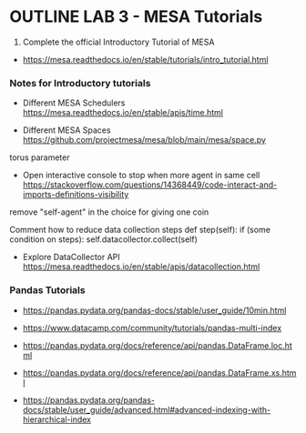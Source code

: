 ﻿# OUTLINE LAB 3 - MESA Tutorials


1) Complete the official Introductory Tutorial of MESA
- https://mesa.readthedocs.io/en/stable/tutorials/intro_tutorial.html




### Notes for Introductory tutorials


- Different MESA Schedulers
https://mesa.readthedocs.io/en/stable/apis/time.html


- Different MESA Spaces
https://github.com/projectmesa/mesa/blob/main/mesa/space.py


torus parameter


- Open interactive console to stop when more agent in same cell
https://stackoverflow.com/questions/14368449/code-interact-and-imports-definitions-visibility


remove "self-agent" in the choice for giving one coin


Comment how to reduce data collection steps
def step(self):
            if (some condition on steps):
                    self.datacollector.collect(self)


- Explore DataCollector API
https://mesa.readthedocs.io/en/stable/apis/datacollection.html




### Pandas Tutorials
- https://pandas.pydata.org/pandas-docs/stable/user_guide/10min.html
- https://www.datacamp.com/community/tutorials/pandas-multi-index


- https://pandas.pydata.org/docs/reference/api/pandas.DataFrame.loc.html
- https://pandas.pydata.org/docs/reference/api/pandas.DataFrame.xs.html
- https://pandas.pydata.org/pandas-docs/stable/user_guide/advanced.html#advanced-indexing-with-hierarchical-index